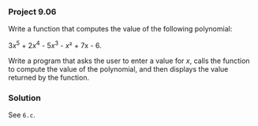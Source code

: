### Project 9.06
Write a function that computes the value of the following polynomial:

3*x*<sup>5</sup> + 2*x*<sup>4</sup> - 5*x*<sup>3</sup> - *x*² + 7x - 6.

Write a program that asks the user to enter a value for *x*, calls the function
to compute the value of the polynomial, and then displays the value returned by
the function.

### Solution
See `6.c`.
